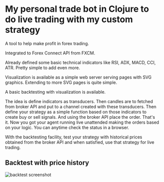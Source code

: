 # My personal trade bot in Clojure to do live trading with my custom strategy

A tool to help make profit in forex trading.

Integrated to Forex Connect API from FXCM.

Already defined some basic technical indicators like RSI, ADX, MACD, CCI, ATR. Pretty simple to add even more.

Visualization is available as a simple web server serving pages with SVG graphics. Extending to more SVG pages is quite simple.

A basic backtesting with visualization is available.

The idea is define indicators as transducers. Then candles are to fetched from broker API and put to a channel created with these transducers.
Then define your strategy as a simple function based on those indicators to create buy or sell signals. And using the broker API place the order.
That's it. Now you got your agent running live unattended making the orders based on your logic. You can anytime check the status in a browser.

With the backtesting facility, test your strategy with historical prices obtained from the broker API and when satisfied, use that strategy for live trading.

## Backtest with price history

![backtest screenshot](./docs/images/backtest.png "")
